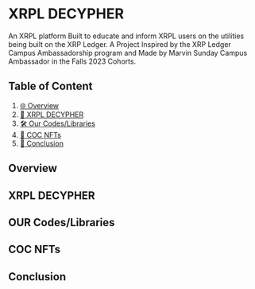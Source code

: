 # XRPL DECYPHER
An XRPL platform Built to educate and inform XRPL users on the utilities being built on the XRP Ledger.
A Project Inspired by the XRP Ledger Campus Ambassadorship program and Made by Marvin Sunday Campus Ambassador in the Falls 2023 Cohorts.  
## Table of Content
1. [🌐 Overview](#overview)
2. [📖 XRPL DECYPHER](#xrpl-decypher)
3. [🛠 Our Codes/Libraries](#our-codes/libraries)
4. [🎨 COC NFTs](#coc-nfts)
5. [📝 Conclusion](#conclusion)
## Overview 
## XRPL DECYPHER
## OUR Codes/Libraries
## COC NFTs 
## Conclusion 
